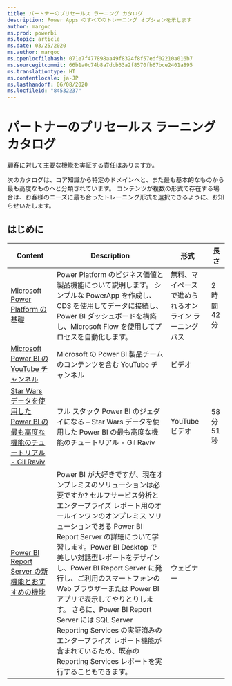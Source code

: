 ```yaml
---
title: パートナーのプリセールス ラーニング カタログ
description: Power Apps のすべてのトレーニング オプションを示します
author: margoc
ms.prod: powerbi
ms.topic: article
ms.date: 03/25/2020
ms.author: margoc
ms.openlocfilehash: 071e7f477898aa49f8324f8f57edf02210a016b7
ms.sourcegitcommit: 66b1a0c74b8a7dcb33a2f8570fb67bce2401a895
ms.translationtype: HT
ms.contentlocale: ja-JP
ms.lasthandoff: 06/08/2020
ms.locfileid: "84532237"
---
```

# <a name="partner-pre-sales-learning-catalog"></a>パートナーのプリセールス ラーニング カタログ

顧客に対して主要な機能を実証する責任はありますか。 

次のカタログは、コア知識から特定のドメインへと、また最も基本的なものから最も高度なものへと分類されています。 コンテンツが複数の形式で存在する場合は、お客様のニーズに最も合ったトレーニング形式を選択できるように、お知らせいたします。

## <a name="get-started"></a>はじめに<a name="get-started"></a>
| Content  | Description | 形式  | 長さ   |
|-------------------------------------------------------------------------------------------------------------------------------------|-------------------------------------------------------------------------------------------------------------------------------------------------------------------------------------------------------------------------------------------------------------------------------------------------------------------------------------------------------------------------------------------------------------------------------------------------------------------------------------------------------------------------------------------------------------------|---------------------------------------|-------------|
| [Microsoft Power Platform の基礎](https://docs.microsoft.com/learn/paths/power-plat-fundamentals/)   | Power Platform のビジネス価値と製品機能について説明します。 シンプルな PowerApp を作成し、CDS を使用してデータに接続し、Power BI ダッシュボードを構築し、Microsoft Flow を使用してプロセスを自動化します。   | 無料、マイペースで進められるオンライン ラーニング パス | 2 時間 42 分   |
| [Microsoft Power BI の YouTube チャンネル](https://www.youtube.com/user/mspowerbi/videos)                                                 | Microsoft の Power BI 製品チームのコンテンツを含む YouTube チャンネル  | ビデオ |             |
| [Star Wars データを使用した Power BI の最も高度な機能のチュートリアル - Gil Raviv](https://www.youtube.com/watch?v=r0Qk5V8dvgg) | フル スタック Power BI のジェダイになる – Star Wars データを使用した Power BI の最も高度な機能のチュートリアル - Gil Raviv  | YouTube ビデオ   | 58 分 51 秒 |
| [Power BI Report Server の新機能とおすすめの機能](https://info.microsoft.com/whats-new-powerbi-report-server-ondemand.html)       | Power BI が大好きですが、現在オンプレミスのソリューションは必要ですか? セルフサービス分析とエンタープライズ レポート用のオールインワンのオンプレミス ソリューションである Power BI Report Server の詳細について学習します。Power BI Desktop で美しい対話型レポートをデザインし、Power BI Report Server に発行し、ご利用のスマートフォンの Web ブラウザーまたは Power BI アプリで表示してやりとりします。 さらに、Power BI Report Server には SQL Server Reporting Services の実証済みのエンタープライズ レポート機能が含まれているため、既存の Reporting Services レポートを実行することもできます。 | ウェビナー   |             |